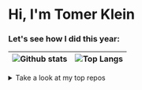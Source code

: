 
<p align="left">
  <h1 align="left">Hi, I'm Tomer Klein
  
  </h1>
</p>

### Let's see how I did this year:
![Github stats](https://github-readme-stats.vercel.app/api?username=t0mer&show_icons=true&theme=blueberry&count_private=true)|![Top Langs](https://github-readme-stats.vercel.app/api/top-langs/?username=t0mer&show_icons=true&theme=blueberry&count_private=true&langs_count=8&layout=compact)
 ------------- | ------------- 


<details>
<summary markdown="span">Take a look at my top repos</summary>
![Broadlink Manager](https://github-readme-stats.vercel.app/api/pin/?username=t0mer&repo=broadlinkmanager-docker&theme=blueberry) | ![Red Alert](https://github-readme-stats.vercel.app/api/pin/?username=t0mer&repo=redalert&theme=blueberry)
![havid](https://github-readme-stats.vercel.app/api/pin/?username=t0mer&repo=havid-19&theme=blueberry) | ![botvid](https://github-readme-stats.vercel.app/api/pin/?username=t0mer&repo=botvid-19&theme=blueberry)
| ------------- | ------------- |

</details>






